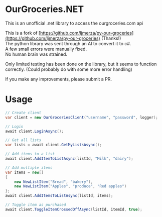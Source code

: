 # OurGroceries.NET
This is an unofficial .net library to access the ourgroceries.com api

This is a fork of [https://github.com/ljmerza/py-our-groceries](https://github.com/ljmerza/py-our-groceries) (Thanks!)  
The python library was sent through an AI to convert it to c#.  
A few small errors were manually fixed.  
No human brain was strained.

Only limited testing has been done on the library, but it seems to function correctly. (Could probably do with some more error handling)

If you make any improvements, please submit a PR.

# Usage

```c#
// Create client
var client = new OurGroceriesClient("username", "password", logger);

// Login
await client.LoginAsync();

// Get all lists
var lists = await client.GetMyListsAsync();

// Add items to a list
await client.AddItemToListAsync(listId, "Milk", "dairy");

// Add multiple items
var items = new[]
{
    new NewListItem("Bread", "bakery"),
    new NewListItem("Apples", "produce", "Red apples")
};
await client.AddItemsToListAsync(listId, items);

// Toggle item as purchased
await client.ToggleItemCrossedOffAsync(listId, itemId, true);
```